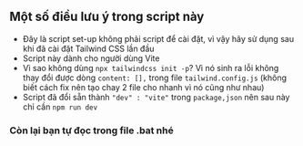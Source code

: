 ## Một số điều lưu ý trong script này
- Đây là script set-up không phải script để cài đặt, vì vậy hãy sử dụng sau khi đã cài đặt Tailwind CSS lần đầu
- Script này dành cho người dùng Vite
- Vì sao không dùng `npx tailwindcss init -p`? Vì nó sinh ra lỗi không thay đổi được dòng `content: [],` trong file `tailwind.config.js` (không biết cách fix nên tạo chay 2 file cho nhanh vì nó cũng như nhau)
- Script đã đổi sẵn thành `"dev" : "vite"` trong `package,json` nên sau này chỉ cần `npm run dev`

### Còn lại bạn tự đọc trong file .bat nhé
